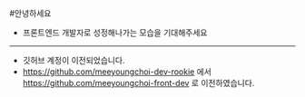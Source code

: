 #안녕하세요
- 프론트엔드 개발자로 성정해나가는 모습을 기대해주세요
- ----------------------------------------------------------------------------------
- 깃허브 계정이 이전되었습니다.
- <https://github.com/meeyoungchoi-dev-rookie> 에서 <https://github.com/meeyoungchoi-front-dev> 로 이전하였습니다.

